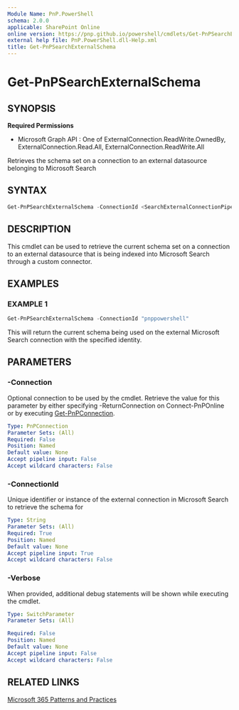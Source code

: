 ```yaml
---
Module Name: PnP.PowerShell
schema: 2.0.0
applicable: SharePoint Online
online version: https://pnp.github.io/powershell/cmdlets/Get-PnPSearchExternalSchema.html
external help file: PnP.PowerShell.dll-Help.xml
title: Get-PnPSearchExternalSchema
---
```

  
# Get-PnPSearchExternalSchema

## SYNOPSIS

**Required Permissions**

  * Microsoft Graph API : One of ExternalConnection.ReadWrite.OwnedBy, ExternalConnection.Read.All,	ExternalConnection.ReadWrite.All

Retrieves the schema set on a connection to an external datasource belonging to Microsoft Search

## SYNTAX

```powershell
Get-PnPSearchExternalSchema -ConnectionId <SearchExternalConnectionPipeBind> [-Verbose] [-Connection <PnPConnection>] 
```

## DESCRIPTION

This cmdlet can be used to retrieve the current schema set on a connection to an external datasource that is being indexed into Microsoft Search through a custom connector.

## EXAMPLES

### EXAMPLE 1
```powershell
Get-PnPSearchExternalSchema -ConnectionId "pnppowershell"
```

This will return the current schema being used on the external Microsoft Search connection with the specified identity.

## PARAMETERS

### -Connection
Optional connection to be used by the cmdlet. Retrieve the value for this parameter by either specifying -ReturnConnection on Connect-PnPOnline or by executing [Get-PnPConnection](Get-PnPConnection.md).

```yaml
Type: PnPConnection
Parameter Sets: (All)
Required: False
Position: Named
Default value: None
Accept pipeline input: False
Accept wildcard characters: False
```

### -ConnectionId
Unique identifier or instance of the external connection in Microsoft Search to retrieve the schema for

```yaml
Type: String
Parameter Sets: (All)
Required: True
Position: Named
Default value: None
Accept pipeline input: True
Accept wildcard characters: False
```

### -Verbose
When provided, additional debug statements will be shown while executing the cmdlet.

```yaml
Type: SwitchParameter
Parameter Sets: (All)

Required: False
Position: Named
Default value: None
Accept pipeline input: False
Accept wildcard characters: False
```

## RELATED LINKS

[Microsoft 365 Patterns and Practices](https://aka.ms/m365pnp)